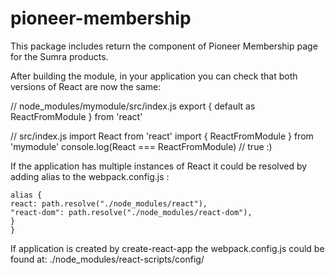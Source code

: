 # pioneer-membership

This package includes return the component of Pioneer Membership page for the Sumra products.

After building the module, in your application you can check that both versions of React are now the same:

// node_modules/mymodule/src/index.js
export { default as ReactFromModule } from 'react'

// src/index.js
import React from 'react'
import { ReactFromModule } from 'mymodule'
console.log(React === ReactFromModule) // true :)

If the application has multiple instances of React it could be resolved by adding alias to the webpack.config.js :

```resolve {
alias {
react: path.resolve("./node_modules/react"),
"react-dom": path.resolve("./node_modules/react-dom"),
}
}
```

If application is created by create-react-app the webpack.config.js could be found at:
./node_modules/react-scripts/config/
